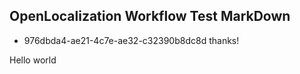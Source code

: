## OpenLocalization Workflow Test MarkDown
* 976dbda4-ae21-4c7e-ae32-c32390b8dc8d 
thanks!

Hello world